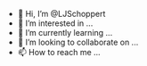 - 👋 Hi, I’m @LJSchoppert
- 👀 I’m interested in ...
- 🌱 I’m currently learning ...
- 💞️ I’m looking to collaborate on ...
- 📫 How to reach me ...

<!---
LJSchoppert/LJSchoppert is a ✨ special ✨ repository because its `README.md` (this file) appears on your GitHub profile.
You can click the Preview link to take a look at your changes.
--->
